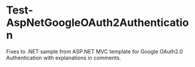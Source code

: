 # Test-AspNetGoogleOAuth2Authentication
Fixes to .NET sample from ASP.NET MVC template for Google OAuth2.0 Authentication with explanations in comments.

